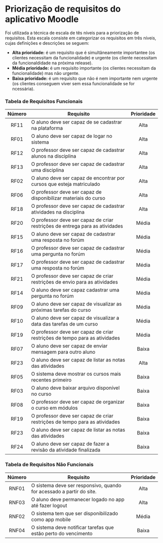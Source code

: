 # Priorização de requisitos do aplicativo Moodle

Foi utilizada a técnica de escala de tês níveis para a priorização de requisitos. Esta escala consiste em categorizar os requisitos em três níveis, cujas definições e descrições se seguem:


* **Alta prioridade:** é um requisito que é simultâneamente importantee (os clientes necessitam da funcionalidade) e urgente (os cliente necessitam da funcionaldidade na próxima release).
* **Média prioridade:** é um requisito importante (os clientes necessitam da funcionalidade) mas não urgente.
* **Baixa prioridade:** é um requisito que não é nem importante nem urgente (os clientes conseguem viver sem essa funcionalidade se for ncessária).

### Tabela de Requisitos Funcionais

| Número | Requisito                                                   | Prioridade     |
| :------: | ----------------------------------------------------------- | :----------: |
| RF11 | O aluno deve ser capaz de se cadastrar na plataforma | Alta |
| RF01 | O aluno deve ser capaz de logar no sistema | Alta |
| RF12 | O professor deve ser capaz de cadastrar alunos na disciplina | Alta |
| RF13 | O professor deve ser capaz de cadastrar uma disciplina | Alta |
| RF02 | O aluno deve ser capaz de encontrar por cursos que esteja matriculado | Alta |
| RF06 | O professor deve ser capaz de disponibilizar materiais do curso | Alta |
| RF18 | O professor deve ser capaz de cadastrar atividades na disciplina | Alta |
| RF20 | O professor deve ser capaz de criar restrições de entrega para as atividades | Média |
| RF15 | O aluno deve ser capaz de cadastrar uma resposta no forúm | Média |
| RF16 | O professor deve ser capaz de cadastrar uma pergunta no forúm | Média |
| RF17 | O professor deve ser capaz de cadastrar uma resposta no forúm | Média |
| RF21 | O professor deve ser capaz de criar restrições de envio para as atividades | Média |
| RF14 | O aluno deve ser capaz cadastrar uma pergunta no forúm | Média |
| RF09 | O aluno deve ser capaz de visualizar as próximas tarefas do curso | Média |
| RF10 | O aluno deve ser capaz de visualizar a data das tarefas de um curso | Média |
| RF19 | O professor deve ser capaz de criar restrições de tempo para as atividades | Média |
| RF07 | O aluno deve ser capaz de enviar mensagem para outro aluno | Baixa |
| RF23 | O aluno deve ser capaz de listar as notas das atividades | Alta |
| RF05 | O sistema deve mostrar os cursos mais recentes primeiro | Baixa |
| RF03 | O aluno deve baixar arquivo disponível no curso | Baixa |
| RF08 | O professor deve ser capaz de organizar o curso em módulos | Baixa |
| RF19 | O professor deve ser capaz de criar restrições de tempo para as atividades | Baixa |
| RF23 | O aluno deve ser capaz de listar as notas das atividades | Baixa |
| RF24 | O aluno deve ser capaz de fazer a revisão da atividade finalizada | Baixa |






### Tabela de Requisitos Não Funcionais

| Número | Requisito                                                   | Prioridade     |
| :------: | ----------------------------------------------------------- | :----------: |
| RNF01    | O sistema deve ser responsivo, quando for acessado a partir do site. | Alta |
| RNF03 | O aluno deve permanecer logado no app até fazer logout | Alta |
| RNF02 | O sistema tem que ser disponibilizado como app mobile | Média |
| RNF04 | O sistema deve notificar tarefas que estão perto do vencimento | Baixa |
